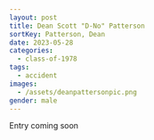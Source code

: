 ```yaml
---
layout: post
title: Dean Scott "D-No" Patterson
sortKey: Patterson, Dean
date: 2023-05-28
categories:
  - class-of-1978
tags:
  - accident
images:
  - /assets/deanpattersonpic.png
gender: male
---
```

E﻿ntry coming soon